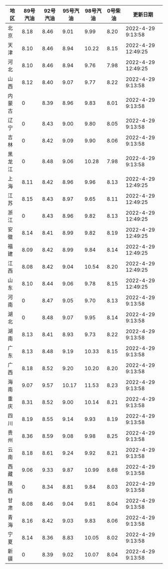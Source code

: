 | 地区 | 89号汽油 | 92号汽油 | 95号汽油 | 98号汽油 | 0号柴油 | 更新日期 |
| --- | --- | --- | --- | --- | --- | --- |
| 北京 | 8.18 | 8.46 | 9.01 | 9.99 | 8.20 | 2022-4-29 9:13:58 |
| 天津 | 8.10 | 8.46 | 8.94 | 10.22 | 8.15 | 2022-4-29 12:49:25 |
| 河北 | 8.10 | 8.46 | 8.94 | 9.76 | 7.98 | 2022-4-29 12:49:25 |
| 山西 | 8.12 | 8.40 | 9.07 | 9.77 | 8.22 | 2022-4-29 9:13:58 |
| 内蒙古 | 0 | 8.39 | 8.96 | 9.83 | 8.01 | 2022-4-29 9:13:58 |
| 辽宁 | 0 | 8.43 | 9.00 | 9.80 | 8.05 | 2022-4-29 9:13:58 |
| 吉林 | 0 | 8.42 | 9.09 | 9.90 | 8.06 | 2022-4-29 9:13:58 |
| 黑龙江 | 0 | 8.48 | 9.06 | 10.28 | 7.98 | 2022-4-29 9:13:58 |
| 上海 | 8.11 | 8.42 | 8.96 | 9.96 | 8.13 | 2022-4-29 12:49:25 |
| 江苏 | 8.15 | 8.43 | 8.97 | 9.65 | 8.11 | 2022-4-29 12:49:25 |
| 浙江 | 0 | 8.43 | 8.96 | 9.82 | 8.13 | 2022-4-29 12:49:25 |
| 安徽 | 8.14 | 8.41 | 8.99 | 9.82 | 8.19 | 2022-4-29 12:49:25 |
| 福建 | 8.09 | 8.42 | 8.99 | 9.84 | 8.14 | 2022-4-29 12:49:25 |
| 江西 | 8.08 | 8.42 | 9.04 | 10.54 | 8.20 | 2022-4-29 12:49:25 |
| 山东 | 8.10 | 8.44 | 9.06 | 9.78 | 8.15 | 2022-4-29 12:49:25 |
| 河南 | 0 | 8.47 | 9.05 | 9.70 | 8.13 | 2022-4-29 9:13:58 |
| 湖北 | 0 | 8.48 | 9.07 | 9.95 | 8.14 | 2022-4-29 9:13:58 |
| 湖南 | 8.13 | 8.41 | 8.93 | 9.73 | 8.22 | 2022-4-29 9:13:58 |
| 广东 | 8.13 | 8.48 | 9.19 | 10.33 | 8.15 | 2022-4-29 9:13:58 |
| 广西 | 8.18 | 8.52 | 9.20 | 10.20 | 8.20 | 2022-4-29 9:13:58 |
| 海南 | 9.07 | 9.57 | 10.17 | 11.53 | 8.23 | 2022-4-29 9:13:58 |
| 重庆 | 8.31 | 8.52 | 9.00 | 10.14 | 8.21 | 2022-4-29 9:13:58 |
| 四川 | 8.19 | 8.55 | 9.14 | 9.93 | 8.19 | 2022-4-29 9:13:58 |
| 贵州 | 8.36 | 8.59 | 9.08 | 9.98 | 8.25 | 2022-4-29 9:13:58 |
| 云南 | 8.18 | 8.61 | 9.24 | 9.92 | 8.21 | 2022-4-29 9:13:58 |
| 西藏 | 9.06 | 9.33 | 9.87 | 10.99 | 8.68 | 2022-4-29 9:13:58 |
| 陕西 | 0 | 8.34 | 8.81 | 9.84 | 8.03 | 2022-4-29 9:13:58 |
| 甘肃 | 8.08 | 8.46 | 9.04 | 9.61 | 8.04 | 2022-4-29 9:13:58 |
| 青海 | 8.16 | 8.42 | 9.03 | 9.83 | 8.06 | 2022-4-29 9:13:58 |
| 宁夏 | 8.14 | 8.36 | 8.83 | 10.05 | 8.02 | 2022-4-29 9:13:58 |
| 新疆 | 0 | 8.39 | 9.02 | 10.07 | 8.04 | 2022-4-29 9:13:58 |
